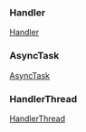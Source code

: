 ### Handler
[Handler](https://github.com/ningbaoqi/Handler/blob/master/README-handler.md)
### AsyncTask
[AsyncTask](https://github.com/ningbaoqi/Handler/blob/master/README-asynctask.md)
### HandlerThread
[HandlerThread](https://github.com/ningbaoqi/Handler/blob/master/README-handlerthread.md)
